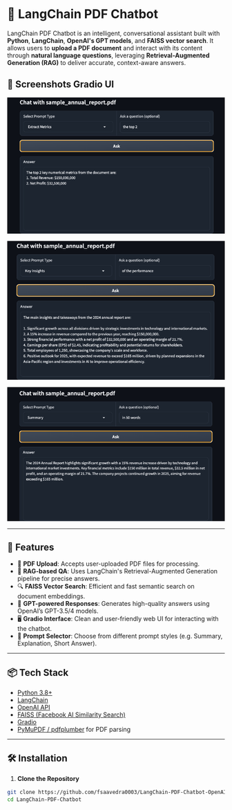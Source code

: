 
# 🤖 LangChain PDF Chatbot

LangChain PDF Chatbot is an intelligent, conversational assistant built with **Python**, **LangChain**, **OpenAI's GPT models**, and **FAISS vector search**. It allows users to **upload a PDF document** and interact with its content through **natural language questions**, leveraging **Retrieval-Augmented Generation (RAG)** to deliver accurate, context-aware answers.


## 📸 Screenshots  Gradio UI

![Extract Metrics Screenshot](https://raw.githubusercontent.com/fsaavedra0003/LangChain-PDF-Chatbot-OpenAI/main/Screenshots/extract_metrics.png)

![Extract Metrics Screenshot](https://raw.githubusercontent.com/fsaavedra0003/LangChain-PDF-Chatbot-OpenAI/main/Screenshots/key_insights.png)

![Extract Metrics Screenshot](https://raw.githubusercontent.com/fsaavedra0003/LangChain-PDF-Chatbot-OpenAI/main/Screenshots/summary.png)



---

## 🚀 Features

- 📄 **PDF Upload**: Accepts user-uploaded PDF files for processing.
- 🧠 **RAG-based QA**: Uses LangChain's Retrieval-Augmented Generation pipeline for precise answers.
- 🔍 **FAISS Vector Search**: Efficient and fast semantic search on document embeddings.
- 🤖 **GPT-powered Responses**: Generates high-quality answers using OpenAI’s GPT-3.5/4 models.
- 🖥️ **Gradio Interface**: Clean and user-friendly web UI for interacting with the chatbot.
- 🧩 **Prompt Selector**: Choose from different prompt styles (e.g. Summary, Explanation, Short Answer).

---

## 📦 Tech Stack

- [Python 3.8+](https://www.python.org/)
- [LangChain](https://github.com/hwchase17/langchain)
- [OpenAI API](https://platform.openai.com/)
- [FAISS (Facebook AI Similarity Search)](https://github.com/facebookresearch/faiss)
- [Gradio](https://gradio.app/)
- [PyMuPDF / pdfplumber](https://pymupdf.readthedocs.io/) for PDF parsing

---

## 🛠️ Installation

1. **Clone the Repository**

```bash
git clone https://github.com/fsaavedra0003/LangChain-PDF-Chatbot-OpenAI.git
cd LangChain-PDF-Chatbot



